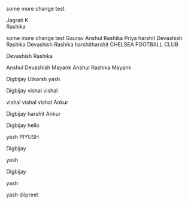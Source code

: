 some more change
test

Jagrati K  
Rashika


some more change
test
Gaurav
Anshul
Rashika
Priya
harshit
Devashish
Rashika
Devashish
Rashika
harshitharshit
CHELSEA FOOTBALL CLUB 


Devashish
Rashika






Anshul
Devashish
Mayank
Anshul
Rashika
Mayank

Digbijay
Utkarsh 
yash


Digbijay
vishal
vishal 


vishal vishal vishal 
Ankur

Digbijay
harshit
Ankur



Digbijay
hello

yash
PIYUSH

Digbijay

yash


Digbijay


yash

yash
dilpreet

